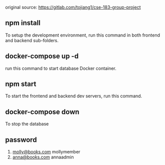original source: https://gitlab.com/tojiang1/cse-183-group-project

npm install
-----------------------
To setup the development environment, run this command in both frontend and backend sub-folders.

docker-compose up -d
-----------------------
run this command to start database Docker container.

npm start
-----------------------
To start the frontend and backend dev servers, run this command.

docker-compose down
---------------------
To stop the database


password
----------------------
1. molly@books.com         mollymember
2. anna@books.com          annaadmin




